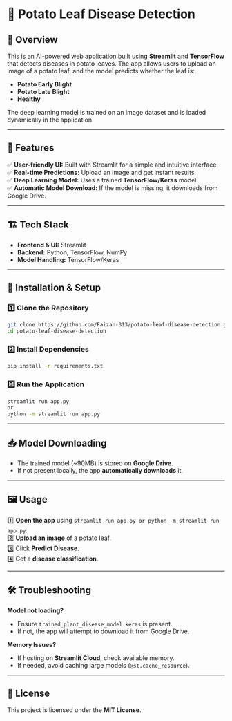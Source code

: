 # 🥔 Potato Leaf Disease Detection

## 📌 Overview
This is an AI-powered web application built using **Streamlit** and **TensorFlow** that detects diseases in potato leaves. The app allows users to upload an image of a potato leaf, and the model predicts whether the leaf is:

- **Potato Early Blight**
- **Potato Late Blight**
- **Healthy**

The deep learning model is trained on an image dataset and is loaded dynamically in the application.

---

## 🚀 Features
✅ **User-friendly UI:** Built with Streamlit for a simple and intuitive interface.  
✅ **Real-time Predictions:** Upload an image and get instant results.  
✅ **Deep Learning Model:** Uses a trained **TensorFlow/Keras** model.  
✅ **Automatic Model Download:** If the model is missing, it downloads from Google Drive.  

---

## 🏗️ Tech Stack
- **Frontend & UI:** Streamlit
- **Backend:** Python, TensorFlow, NumPy
- **Model Handling:** TensorFlow/Keras

---

## 🔧 Installation & Setup
### **1️⃣ Clone the Repository**
```sh
git clone https://github.com/Faizan-313/potato-leaf-disease-detection.git
cd potato-leaf-disease-detection
```

### **2️⃣ Install Dependencies**
```sh
pip install -r requirements.txt
```

### **3️⃣ Run the Application**
```sh
streamlit run app.py
or
python -m streamlit run app.py
```

---

## 📥 Model Downloading
- The trained model (~90MB) is stored on **Google Drive**.
- If not present locally, the app **automatically downloads** it.

---

## 🖼️ Usage
1️⃣ **Open the app** using `streamlit run app.py or python -m streamlit run app.py`.  
2️⃣ **Upload an image** of a potato leaf.  
3️⃣ Click **Predict Disease**.  
4️⃣ Get a **disease classification**.  

---

## 🛠️ Troubleshooting
**Model not loading?**
- Ensure `trained_plant_disease_model.keras` is present.
- If not, the app will attempt to download it from Google Drive.

**Memory Issues?**
- If hosting on **Streamlit Cloud**, check available memory.
- If needed, avoid caching large models (`@st.cache_resource`).

---

## 📜 License
This project is licensed under the **MIT License**.

